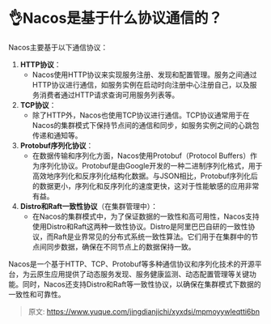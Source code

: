 # 👌Nacos是基于什么协议通信的？

Nacos主要基于以下通信协议：

1. **HTTP协议**：
    - Nacos使用HTTP协议来实现服务注册、发现和配置管理。服务之间通过HTTP协议进行通信，如服务实例在启动时向注册中心注册自己，以及服务消费者通过HTTP请求查询可用服务列表等。
2. **TCP协议**：
    - 除了HTTP外，Nacos也使用TCP协议进行通信。TCP协议通常用于在Nacos的集群模式下保持节点间的通信和同步，如服务实例之间的心跳包传递和通知等。
3. **Protobuf序列化协议**：
    - 在数据传输和序列化方面，Nacos使用Protobuf（Protocol Buffers）作为序列化协议。Protobuf是由Google开发的一种二进制序列化格式，用于高效地序列化和反序列化结构化数据。与JSON相比，Protobuf序列化后的数据更小，序列化和反序列化的速度更快，这对于性能敏感的应用非常有益。
4. **Distro和Raft一致性协议**（在集群管理中）：
    - 在Nacos的集群模式中，为了保证数据的一致性和高可用性，Nacos支持使用Distro和Raft这两种一致性协议。Distro是阿里巴巴自研的一致性协议，而Raft是业界常见的分布式系统一致性算法。它们用于在集群中的节点间同步数据，确保在不同节点上的数据保持一致。

Nacos是一个基于HTTP、TCP、Protobuf等多种通信协议和序列化技术的开源平台，为云原生应用提供了动态服务发现、服务健康监测、动态配置管理等关键功能。同时，Nacos还支持Distro和Raft等一致性协议，以确保在集群模式下数据的一致性和可靠性。



> 原文: <https://www.yuque.com/jingdianjichi/xyxdsi/mpmoyywleqtti6bn>